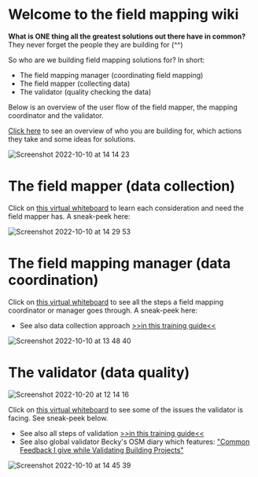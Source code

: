# Welcome to the field mapping wiki

**What is ONE thing all the greatest solutions out there have in common?**
They never forget the people they are building for (^^)

So who are we building field mapping solutions for? In short:

- The field mapping manager (coordinating field mapping)
- The field mapper (collecting data)
- The validator (quality checking the data)

Below is an overview of the user flow of the field mapper, the mapping coordinator and the validator.

[Click here](https://miro.com/app/board/uXjVPX4XLcI=/?moveToWidget=3458764534814634286&cot=14) to see an overview of who you are building for, which actions they take and some ideas for solutions.

![Screenshot 2022-10-10 at 14 14 23](https://user-images.githubusercontent.com/107098623/194864145-598d6212-9e0b-4c9d-ba90-92e5cd3fa488.png)

# The field mapper (data collection)

Click on [this virtual whiteboard](https://miro.com/app/board/uXjVPX4XLcI=/?moveToWidget=3458764535074723879&cot=14) to learn each consideration and need the field mapper has. A sneak-peek here:

![Screenshot 2022-10-10 at 14 29 53](https://user-images.githubusercontent.com/107098623/194867381-53813f19-71b1-4342-866f-10c963b7460b.png)

# The field mapping manager (data coordination)

Click on [this virtual whiteboard](https://miro.com/app/board/uXjVPX4XLcI=/?moveToWidget=3458764535077658755&cot=14) to see all the steps a field mapping coordinator or manager goes through. A sneak-peek here:

- See also data collection approach [>>in this training guide<<](https://hotosm.github.io/pdc-documentation/en/pages/01-osm-field-surveyor-guideliness/01-metodologi-pengumpulan-data/01_metodologi_pengumpulan_data/)

![Screenshot 2022-10-10 at 13 48 40](https://user-images.githubusercontent.com/107098623/194859584-31dae52a-e918-4cd8-9071-24791750d6bb.png)

# The validator (data quality)

![Screenshot 2022-10-20 at 12 14 16](https://user-images.githubusercontent.com/107098623/196922048-c156b8ed-7f1a-404b-a636-fcfca2c0b328.png)

Click on [this virtual whiteboard](https://miro.com/app/board/uXjVPX4XLcI=/?moveToWidget=3458764535077160536&cot=14) to see some of the issues the validator is facing. See sneak-peek below.

- See also all steps of validation [>>in this training guide<<](https://hotosm.github.io/pdc-documentation/en/pages/04-data-validation-and-quality-assurance/02-penggunaan-josm-untuk-validasi-data-survei/josm-for-validating-survey-data/)
- See also global validator Becky's OSM diary which features:
  ["Common Feedback I give while Validating Building Projects"](https://www.openstreetmap.org/user/Becky%20Candy/diary)

![Screenshot 2022-10-10 at 14 45 39](https://user-images.githubusercontent.com/107098623/194870234-fa9497cb-d9e4-43ff-b7dd-ad731f8be488.png)
